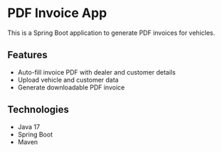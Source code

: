 # PDF Invoice App

This is a Spring Boot application to generate PDF invoices for vehicles.

## Features
- Auto-fill invoice PDF with dealer and customer details
- Upload vehicle and customer data
- Generate downloadable PDF invoice

## Technologies
- Java 17
- Spring Boot
- Maven
